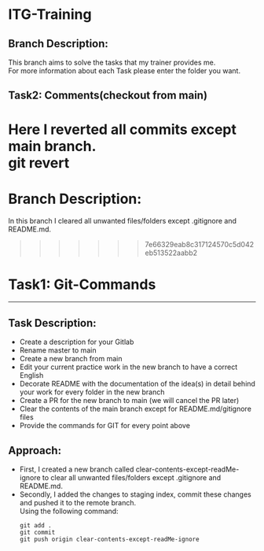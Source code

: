 # ITG-Training

## Branch Description:

This branch aims to solve the tasks that my trainer provides me.  
For more information about each Task please enter the folder you want.

## Task2: Comments(checkout from main)

Here I reverted all commits except main branch.  
git revert <sha-of-commit>
=======
# Branch Description:

In this branch I cleared all unwanted files/folders except .gitignore and README.md. 
>>>>>>> 7e66329eab8c317124570c5d042eb513522aabb2

# Task1: Git-Commands
---

## Task Description:

- Create a description for your Gitlab
- Rename master to main
- Create a new branch from main
- Edit your current practice work in the new branch to have a correct English
- Decorate README with the documentation of the idea(s) in detail behind your work for every folder in the new branch
- Create a PR for the new branch to main (we will cancel the PR later)
- Clear the contents of the main branch except for README.md/gitignore files
- Provide the commands for GIT for every point above

## Approach:
- First, I created a new branch called clear-contents-except-readMe-ignore to clear all unwanted files/folders except .gitignore and README.md.
- Secondly, I added the changes to staging index, commit these changes and pushed it to the remote branch.  
  Using the following command:
  ```
  git add .
  git commit 
  git push origin clear-contents-except-readMe-ignore
  ```